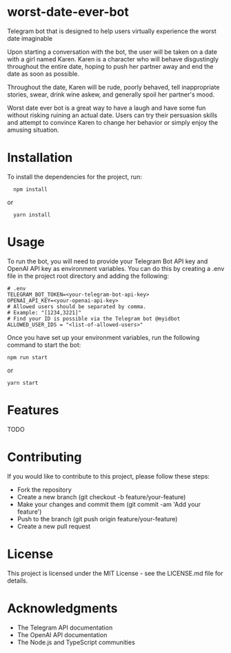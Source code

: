 # worst-date-ever-bot

Telegram bot that is designed to help users virtually experience the worst date imaginable

Upon starting a conversation with the bot, the user will be taken on a date with a girl named Karen. Karen is a character who will behave disgustingly throughout the entire date, hoping to push her partner away and end the date as soon as possible.

Throughout the date, Karen will be rude, poorly behaved, tell inappropriate stories, swear, drink wine askew, and generally spoil her partner's mood.

Worst date ever bot is a great way to have a laugh and have some fun without risking ruining an actual date. Users can try their persuasion skills and attempt to convince Karen to change her behavior or simply enjoy the amusing situation.

# Installation

To install the dependencies for the project, run:

```
  npm install
```

or

```
  yarn install
```

# Usage

To run the bot, you will need to provide your Telegram Bot API key and OpenAI API key as environment variables. You can do this by creating a .env file in the project root directory and adding the following:

```
# .env
TELEGRAM_BOT_TOKEN=<your-telegram-bot-api-key>
OPENAI_API_KEY=<your-openai-api-key>
# Allowed users should be separated by comma.
# Example: "[1234,3221]"
# Find your ID is possible via the Telegram bot @myidbot
ALLOWED_USER_IDS = "<list-of-allowed-users>"
```

Once you have set up your environment variables, run the following command to start the bot:

```
npm run start
```

or

```
yarn start
```

# Features

TODO

# Contributing

If you would like to contribute to this project, please follow these steps:

- Fork the repository
- Create a new branch (git checkout -b feature/your-feature)
- Make your changes and commit them (git commit -am 'Add your feature')
- Push to the branch (git push origin feature/your-feature)
- Create a new pull request

# License

This project is licensed under the MIT License - see the LICENSE.md file for details.

# Acknowledgments

- The Telegram API documentation
- The OpenAI API documentation
- The Node.js and TypeScript communities
